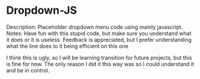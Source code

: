 # Dropdown-JS
Description: Placeholder dropdown menu code using mainly javascript.
Notes: Have fun with this stupid code, but make sure you understand what it does or it is useless.
	Feedback is appreciated, but I prefer understanding what the line does to it being efficient on this one

I think this is ugly, so I will be learning transition for future projects, but this is fine for now.
	The only reason I did it this way was so I could understand it and be in control.
